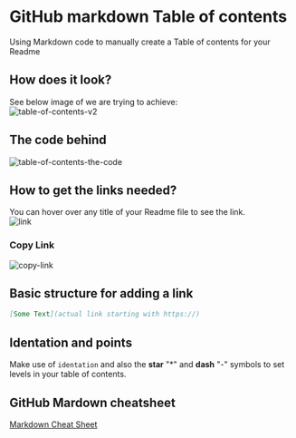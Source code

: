 # GitHub markdown Table of contents
Using Markdown code to manually create a Table of contents for your Readme
## How does it look?
See below image of we are trying to achieve:<br>
![table-of-contents-v2](https://github.com/danielurra/github-markdown-table-of-contents/assets/51704179/6b357c12-492a-4984-9cca-50dea0e7d6ce)<br>
## The code behind
![table-of-contents-the-code](https://github.com/danielurra/github-markdown-table-of-contents/assets/51704179/a41ee1ce-9296-4eb3-94a5-ea107c155246)<br>
## How to get the links needed?
You can hover over any title of your Readme file to see the link.<br>
![link](https://github.com/danielurra/github-markdown-table-of-contents/assets/51704179/4f26622f-353b-4ca0-bab6-c0438f8f0076)<br>
### Copy Link
![copy-link](https://github.com/danielurra/github-markdown-table-of-contents/assets/51704179/471cfa5c-150c-43b3-bf66-5ae5052a69d2)<br>

## Basic structure for adding a link
```markdown
[Some Text](actual link starting with https://)
```
## Identation and points
Make use of `identation` and also the **star** "*" and **dash** "-" symbols to set levels in your table of contents.

## GitHub Mardown cheatsheet
[Markdown Cheat Sheet](https://github.com/adam-p/markdown-here/wiki/Markdown-Cheatsheet)<br>

